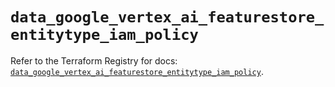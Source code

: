 # `data_google_vertex_ai_featurestore_entitytype_iam_policy`

Refer to the Terraform Registry for docs: [`data_google_vertex_ai_featurestore_entitytype_iam_policy`](https://registry.terraform.io/providers/hashicorp/google-beta/6.23.0/docs/data-sources/google_vertex_ai_featurestore_entitytype_iam_policy).
